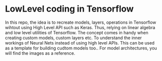 # LowLevel coding in Tensorflow
In this repo, the idea is to recreate models, layers, operations in Tensorflow
wihtout using High Level API such as Keras. Thus, relying on linear algebra and 
low level utilities of Tensorflow.
The concept comes in handy when creating custom models, custom layers etc.
To understand the inner workings of Neural Nets instead of using high level APIs.
This can be used as a template for building cudtom models too..
For model architectures, you will find the images as a reference.
